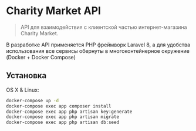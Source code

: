 # Charity Market API
> API для взаимодействия с клиентской частью интернет-магазина Charity Market.


В разработке API применяется PHP фреймворк Laravel 8, а для удобства использования все сервисы обернуты в многоконтейнерное окружение (Docker + Docker Compose)

## Установка

OS X & Linux:

```sh
docker-compose up -d
docker-compose exec app composer install
docker-compose exec app php artisan key:generate
docker-compose exec app php artisan migrate
docker-compose exec app php artisan db:seed
```
